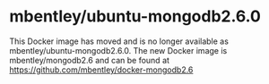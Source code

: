 mbentley/ubuntu-mongodb2.6.0
==================

This Docker image has moved and is no longer available as mbentley/ubuntu-mongodb2.6.0.  The new Docker image is mbentley/mongodb2.6 and can be found at https://github.com/mbentley/docker-mongodb2.6

